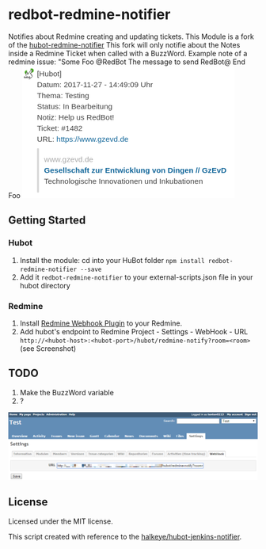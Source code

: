 # redbot-redmine-notifier

Notifies about Redmine creating and updating tickets.
This Module is a fork of the [hubot-redmine-notifier](https://www.npmjs.com/package/hubot-redmine-notifier)
This fork will only notifie about the Notes inside a Redmine Ticket when called with a BuzzWord.
Example note of a redmine issue: "Some Foo @RedBot The message to send RedBot@ End Foo
![notification to chat screenshot](notification-screenshot.png)

## Getting Started

### Hubot
1. Install the module: cd into your HuBot folder `npm install redbot-redmine-notifier --save`
2. Add it `redbot-redmine-notifier` to your external-scripts.json file in your hubot directory

### Redmine
1. Install [Redmine Webhook Plugin](https://github.com/suer/redmine_webhook) to your Redmine.
2. Add hubot's endpoint to Redmine Project - Settings - WebHook - URL `http://<hubot-host>:<hubot-port>/hubot/redmine-notify?room=<room>` (see Screenshot)

## TODO
1. Make the BuzzWord variable
2. ?

![webhook settings of redmine screenshot](redmine-webhook-settings-screenshot.png)

## License
Licensed under the MIT license.

This script created with reference to the [halkeye/hubot-jenkins-notifier](https://github.com/halkeye/hubot-jenkins-notifier).

